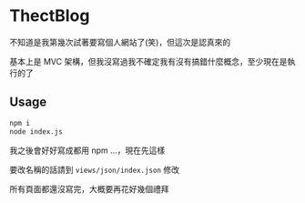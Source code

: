 # ThectBlog
不知道是我第幾次試著要寫個人網站了(笑)，但這次是認真來的

基本上是 MVC 架構，但我沒寫過我不確定我有沒有搞錯什麼概念，至少現在是執行的了

## Usage

``` bash
npm i
node index.js
```
我之後會好好寫成都用 npm ...，現在先這樣

要改名稱的話請到 `views/json/index.json` 修改

所有頁面都還沒寫完，大概要再花好幾個禮拜
